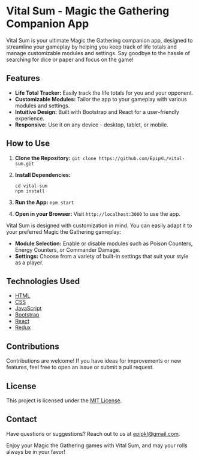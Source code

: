 # Vital Sum - Magic the Gathering Companion App

Vital Sum is your ultimate Magic the Gathering companion app, designed to streamline your gameplay by helping you keep track of life totals and manage customizable modules and settings. Say goodbye to the hassle of searching for dice or paper and focus on the game!

## Features

- **Life Total Tracker:** Easily track the life totals for you and your opponent.
- **Customizable Modules:** Tailor the app to your gameplay with various modules and settings.
- **Intuitive Design:** Built with Bootstrap and React for a user-friendly experience.
- **Responsive:** Use it on any device - desktop, tablet, or mobile.

## How to Use

1. **Clone the Repository:**
   `git clone https://github.com/EpipKL/vital-sum.git`

2. **Install Dependencies:**

   ```
   cd vital-sum
   npm install
   ```

3. **Run the App:**
   `npm start`

4. **Open in your Browser:**
   Visit `http://localhost:3000` to use the app.

Vital Sum is designed with customization in mind. You can easily adapt it to your preferred Magic the Gathering gameplay:

- **Module Selection:** Enable or disable modules such as Poison Counters, Energy Counters, or Commander Damage.
- **Settings:** Choose from a variety of built-in settings that suit your style as a player.

## Technologies Used

- [HTML](https://developer.mozilla.org/en-US/docs/Web/HTML)
- [CSS](https://developer.mozilla.org/en-US/docs/Web/CSS)
- [JavaScript](https://developer.mozilla.org/en-US/docs/Web/JavaScript)
- [Bootstrap](https://getbootstrap.com/)
- [React](https://react.dev/)
- [Redux](https://redux.js.org/)

## Contributions

Contributions are welcome! If you have ideas for improvements or new features, feel free to open an issue or submit a pull request.

## License

This project is licensed under the [MIT License](LICENSE).

## Contact

Have questions or suggestions? Reach out to us at [epipkl@gmail.com](mailto:epipkl@gmail.com).

Enjoy your Magic the Gathering games with Vital Sum, and may your rolls always be in your favor!
